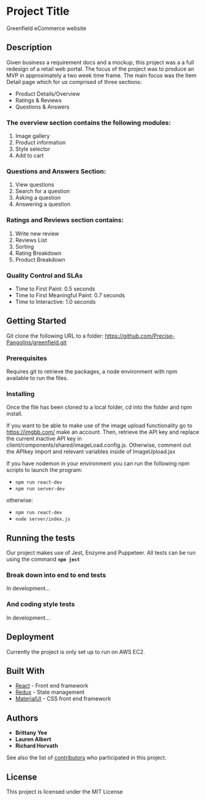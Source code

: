 # Project Title

Greenfield eCommerce website

## Description
Given business a requirement docs and a mockup, this project was a a full redesign of a retail web portal. The focus of the project was to produce an MVP in approximately a two week time frame. The main focus was the Item Detail page which for us comprised of three sections: 
  - Product Details/Overview 
  - Ratings & Reviews 
  - Questions & Answers

### The overview section contains the following modules:
1. Image gallery 
2. Product information
3. Style selector
4. Add to cart

### Questions and Answers Section:
1. View questions
2. Search for a question
3. Asking a question
4. Answering a question

### Ratings and Reviews section contains:
1. Write new review
2. Reviews List
3. Sorting 
4. Rating Breakdown
5. Product Breakdown

### Quality Control and SLAs
  - Time to First Paint: 0.5 seconds
  - Time to First Meaningful Paint: 0.7 seconds
  - Time to Interactive: 1.0 seconds

## Getting Started

Git clone the following URL to a folder: https://github.com/Precise-Pangolins/greenfield.git

### Prerequisites

Requires git to retrieve the packages, a node environment with npm available to run the files. 

### Installing
Once the file has been cloned to a local folder, cd into the folder and npm install. 

If you want to be able to make use of the image upload functionality go to https://imgbb.com/ make an account. Then, retrieve the API key and replace the current inactive API key in client/components/shared/imageLoad.config.js. 
Otherwise, comment out the APIkey import and relevant variables inside of ImageUpload.jsx


If you have nodemon in your environment you can run the following npm scripts to launch the program:
* `npm run react-dev` 
* `npm run server-dev`

otherwise:
* `npm run react-dev` 
* `node server/index.js`


## Running the tests

Our project makes use of Jest, Enzyme and Puppeteer. All tests can be run using the command **`npm jest`**

### Break down into end to end tests

In development...

### And coding style tests

In development...

## Deployment

Currently the project is only set up to run on AWS EC2. 


## Built With

* [React](https://github.com/Precise-Pangolins/greenfield/graphs/contributors) - Front end framework 
* [Redux](https://redux.js.org/introduction/getting-started) - State management
* [MaterialUI](https://material-ui.com/getting-started/installation) - CSS front end framework


## Authors

 - **Brittany Yee** 
 - **Lauren Albert**
 - **Richard Horvath**

See also the list of [contributors](https://github.com/Precise-Pangolins/greenfield/graphs/contributors) who participated in this project.

## License

This project is licensed under the MIT License


